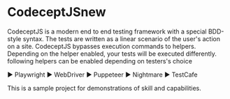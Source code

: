 # CodeceptJSnew
CodeceptJS is a modern end to end testing framework with a special BDD-style syntax. The tests are written as a linear scenario of the user's action on a site. 
CodeceptJS bypasses execution commands to helpers. Depending on the helper enabled, your tests will be executed differently.
following helpers can be enabled depending on testers's choice

▶ Playwright
▶ WebDriver
▶ Puppeteer
▶ Nightmare
▶ TestCafe

This is a sample project  for demonstrations of skill and capabilities.
